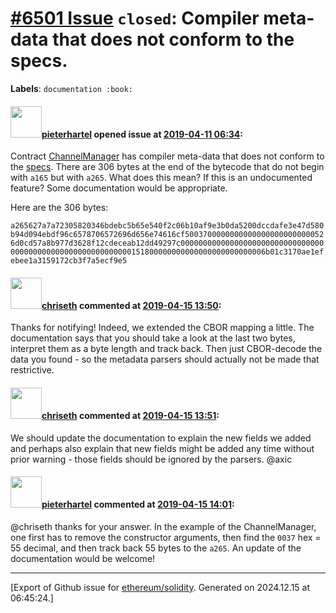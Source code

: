 # [\#6501 Issue](https://github.com/ethereum/solidity/issues/6501) `closed`: Compiler meta-data that does not conform to the specs.
**Labels**: `documentation :book:`


#### <img src="https://avatars.githubusercontent.com/u/22255740?u=daa85104243d4b5fd7a9673e9c30106a0206c23f&v=4" width="50">[pieterhartel](https://github.com/pieterhartel) opened issue at [2019-04-11 06:34](https://github.com/ethereum/solidity/issues/6501):

Contract [ChannelManager](https://etherscan.io/address/0xbf2aeab03b82c182599930217272ef0fc5cf662b#code) has compiler meta-data that does not conform to the [specs](https://solidity.readthedocs.io/en/v0.5.7/metadata.html?highlight=bzzr). There are 306 bytes at the end of the bytecode that do not begin with `a165` but with `a265`. What does this mean? If this is an undocumented feature? Some documentation would be appropriate.

Here are the 306 bytes:

`a265627a7a72305820346bdebc5b65e540f2c06b10af9e3b0da5200dccdafe3e47d580b94d094ebdf96c6578706572696d656e74616cf50037000000000000000000000000526d0cd57a8b977d3628f12cdeceab12dd49297c00000000000000000000000000000000000000000000000000000000000151800000000000000000000000006b01c3170ae1efebee1a3159172cb3f7a5ecf9e5`

#### <img src="https://avatars.githubusercontent.com/u/9073706?v=4" width="50">[chriseth](https://github.com/chriseth) commented at [2019-04-15 13:50](https://github.com/ethereum/solidity/issues/6501#issuecomment-483259850):

Thanks for notifying! Indeed, we extended the CBOR mapping a little. The documentation says that you should take a look at the last two bytes, interpret them as a byte length and track back. Then just CBOR-decode the data you found - so the metadata parsers should actually not be made that restrictive.

#### <img src="https://avatars.githubusercontent.com/u/9073706?v=4" width="50">[chriseth](https://github.com/chriseth) commented at [2019-04-15 13:51](https://github.com/ethereum/solidity/issues/6501#issuecomment-483260210):

We should update the documentation to explain the new fields we added and perhaps also explain that new fields might be added any time without prior warning - those fields should be ignored by the parsers. @axic

#### <img src="https://avatars.githubusercontent.com/u/22255740?u=daa85104243d4b5fd7a9673e9c30106a0206c23f&v=4" width="50">[pieterhartel](https://github.com/pieterhartel) commented at [2019-04-15 14:01](https://github.com/ethereum/solidity/issues/6501#issuecomment-483264208):

@chriseth thanks for your answer. In the example of the ChannelManager, one first has to remove the constructor arguments, then find the `0037` hex = 55 decimal, and then track back 55 bytes to the `a265`. An update of the documentation would be welcome!


-------------------------------------------------------------------------------



[Export of Github issue for [ethereum/solidity](https://github.com/ethereum/solidity). Generated on 2024.12.15 at 06:45:24.]
